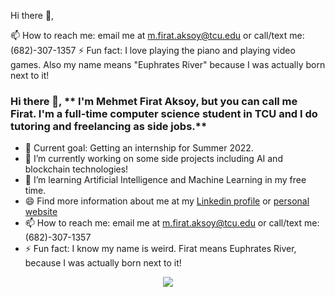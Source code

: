 Hi there 👋,




📫 How to reach me: email me at m.firat.aksoy@tcu.edu or call/text me: (682)-307-1357
⚡ Fun fact: I love playing the piano and playing video games. Also my name means "Euphrates River" because I was actually born next to it!

### Hi there 👋, ** I'm Mehmet Firat Aksoy, but you can call me Firat. I'm a full-time computer science student in TCU and I do tutoring and freelancing as side jobs.**

- 👯 Current goal: Getting an internship for Summer 2022.
- 🔭 I’m currently working on some side projects including AI and blockchain technologies!
- 🌱 I’m learning Artificial Intelligence and Machine Learning in my free time.
- 😄 Find more information about me at my [Linkedin profile](https://linkedin.com/in/mfirataksoy) or [personal website](https://mfirataksoy.com)
- 📫 How to reach me: email me at m.firat.aksoy@tcu.edu or call/text me: (682)-307-1357
- ⚡ Fun fact: I know my name is weird. Firat means Euphrates River, because I was actually born next to it! 

<div align="center">
  <img align="center" src="https://github-readme-stats.anuraghazra1.vercel.app/api?username=mfirataksoy&show_icons=true" />
</div>
